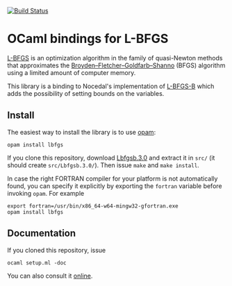 [![Build Status](https://travis-ci.org/Chris00/L-BFGS-ocaml.svg?branch=master)](https://travis-ci.org/Chris00/L-BFGS-ocaml)

OCaml bindings for L-BFGS
=========================

[L-BFGS](https://en.wikipedia.org/wiki/Limited-memory_BFGS) is an
optimization algorithm in the family of quasi-Newton methods that
approximates the
[Broyden–Fletcher–Goldfarb–Shanno](https://en.wikipedia.org/wiki/Broyden%E2%80%93Fletcher%E2%80%93Goldfarb%E2%80%93Shanno_algorithm)
(BFGS) algorithm using a limited amount of computer memory.

This library is a binding to Nocedal's implementation of
[L-BFGS-B](http://users.eecs.northwestern.edu/~nocedal/lbfgsb.html)
which adds the possibility of setting bounds on the variables.

Install
-------

The easiest way to install the library is to use
[opam](https://opam.ocaml.org/):

    opam install lbfgs

If you clone this repository, download
[Lbfgsb.3.0](http://users.iems.northwestern.edu/~nocedal/Software/Lbfgsb.3.0.tar.gz)
and extract it in `src/` (it should create `src/Lbfgsb.3.0/`).
Then issue `make` and `make install`.

In case the right FORTRAN compiler for your platform is not
automatically found, you can specify it explicitly by exporting the
`fortran` variable before invoking `opam`.  For example

    export fortran=/usr/bin/x86_64-w64-mingw32-gfortran.exe
    opam install lbfgs


Documentation
-------------

If you cloned this repository, issue

    ocaml setup.ml -doc

You can also consult it
[online](http://lbfgs.forge.ocamlcore.org/API.docdir/Lbfgs.html).
